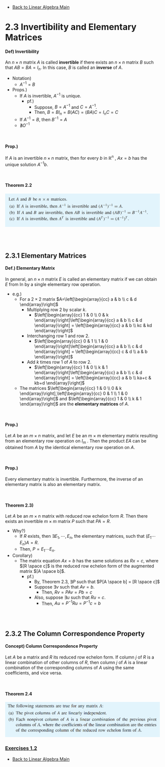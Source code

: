 * [Back to Linear Algebra Main](../../../main.md)

# 2.3 Invertibility and Elementary Matrices

#### Def) Invertibility
An $n \times n$ matrix $A$ is called **invertible** if there exists an $n \times n$ matrix $B$ such that $AB = BA = I_n$. In this case, $B$ is called an **inverse** of $A$.
- Notation)
  - $A^{-1} = B$
- Props.)
  - If $A$ is invertible, $A^{-1}$ is unique.
    - pf.)
      - Suppose, $B=A^{-1}$ and $C=A^{-1}$.
      - Then, $B = BI_n = B(AC) = (BA)C = I_nC = C$
  - If $A^{-1} = B$, then $B^{-1} = A$
  - $\nexists O^{-1}$

<br>

#### Prop.)
If $A$ is an invertible $n \times n$ matrix, then for every $b$ in $\mathbb{R}^n$ , $Ax = b$ has the unique solution $A^{−1}b$.

<br>

#### Theorem 2.2
![](images/001.png)

<br><br>


## 2.3.1 Elementary Matrices
#### Def.) Elementary Matrix
In general, an $n \times n$ matrix $E$ is called an elementary matrix if we can obtain $E$ from In by a single elementary row operation.
- e.g.)
  - For a $2 \times 2$ matrix $`A=\left[\begin{array}{cc} a & b \\ c & d \end{array}\right]`$
    - Multiplying row 2 by scalar $k$.
      - $`\left[\begin{array}{cc} 1 & 0 \\ 0 & k \end{array}\right]\left[\begin{array}{cc} a & b \\ c & d \end{array}\right] = \left[\begin{array}{cc} a & b \\ kc & kd \end{array}\right]`$
    - Interchanging row 1 and row 2.
      - $`\left[\begin{array}{cc} 0 & 1 \\ 1 & 0 \end{array}\right]\left[\begin{array}{cc} a & b \\ c & d \end{array}\right] = \left[\begin{array}{cc} c & d \\ a & b \end{array}\right]`$
    - Add $k$ times row 1 of $A$ to row 2.
      - $`\left[\begin{array}{cc} 1 & 0 \\ k & 1 \end{array}\right]\left[\begin{array}{cc} a & b \\ c & d \end{array}\right] = \left[\begin{array}{cc} a & b \\ ka+c & kb+d \end{array}\right]`$
  - The matrices $`\left[\begin{array}{cc} 1 & 0 \\ 0 & k \end{array}\right],\left[\begin{array}{cc} 0 & 1 \\ 1 & 0 \end{array}\right]`$ and $`\left[\begin{array}{cc} 1 & 0 \\ k & 1 \end{array}\right]`$ are the **elementary matrices** of $A$.

<br>

#### Prop.) 
Let $A$ be an $m \times n$ matrix, and let $E$ be an m × m elementary matrix resulting from an elementary row operation on $I_m$ . Then the product $EA$ can be obtained from $A$ by the identical elementary row operation on $A$.

<br>

#### Prop.) 
Every elementary matrix is invertible. Furthermore, the inverse of an elementary matrix is also an elementary matrix.

<br>

#### Theorem 2.3)
Let $A$ be an $m \times n$ matrix with reduced row echelon form $R$. Then there exists
an invertible $m \times m$ matrix $P$ such that $PA = R$.
- Why?)
  - If $R$ exists, then $\exists E_1, \cdots, E_n$, the elementary matrices, such that $(E_1 \cdots E_n)A = R$.
  - Then, $P = E_1 \cdots E_n$.
- Corollary)
  - The matrix equation $Ax = b$ has the same solutions as $Rx = c$, where $[R \space c]$
is the reduced row echelon form of the augmented matrix $[A \space b]$.
    - pf.) 
      - By, Theorem 2.3, $\exists P$ such that $P[A \space b] = [R \space c]$
      - Suppose $\exists v$ such that $Av=b$.
        - Then, $Rv = PAv = Pb = c$
      - Also, suppose $\exists u$ such that $Ru=c$.
        - Then, $Au = P^{-1}Ru = P^{-1}c = b$

<br><br>


## 2.3.2 The Column Correspondence Property
#### Concept) Column Correspondence Property
Let $A$ be a matrix and $R$ its reduced row echelon form. If column $j$ of $R$ is a linear
combination of other columns of $R$, then column $j$ of $A$ is a linear combination
of the corresponding columns of $A$ using the same coefficients, and vice versa.

<br>


#### Theorem 2.4
![](images/002.png)







### [Exercises 1.2](./exercises.md)

* [Back to Linear Algebra Main](../../../main.md)